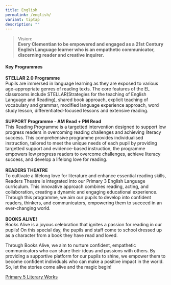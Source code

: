 ```yaml
---
title: English
permalink: /english/
variant: tiptap
description: ""
---
```

<blockquote>
<p>Vision:
<br><strong>Every Clementian to be empowered and engaged as a 21st Century English Language learner who is an empathetic communicator, discerning reader and creative inquirer.</strong>
</p>
</blockquote>
<h4><strong>Key Programmes</strong></h4>
<p><strong>STELLAR 2.0 Programme</strong>
<br>Pupils are immersed in language learning as they are exposed to various
age-appropriate genres of reading texts. The core features of the EL classrooms
include STELLAR(Strategies for the teaching of English Language and Reading),
shared book approach, explicit teaching of vocabulary and grammar, modified
language experience approach, word study lesson, differentiated-focused
lessons and extensive reading.
<br>
<br><strong>SUPPORT Programme - AM Read + PM Read</strong> 
<br>This Reading Programme is a targetted intervention designed to support
low progress readers in overcoming reading challenges and achieving literacy
success. This comprehensive programme provides individualised instruction,
tailored to meet the unique needs of each pupil by providing targetted
support and evidence-based instruction, the programme empowers low progress
readers to overcome challenges, achieve literacy success, and develop a
lifelong love for reading.
<br>
<br><strong>READERS THEATRE </strong>
<br>To cultivate a lifelong love for literature and enhance essential reading
skills, Readers Theatre is integrated into our Primary 3 English Language
curriculum. This innovative approach combines reading, acting, and collaboration,
creating a dynamic and engaging educational experience. Through this programme,
we aim our pupils to develop into confident readers, thinkers, and communicators,
empowering them to succeed in an ever-changing world.
<br>
<br><strong>BOOKS ALIVE!</strong>
<br>Books Alive is a joyous celebration that ignites a passion for reading
in our pupils! On this special day, the pupils and staff come to school
dressed up as a character from a book they have read and loved.</p>
<p>Through Books Alive, we aim to nurture confident, empathetic communicators
who can share their ideas and passions with others. By providing a supportive
platform for our pupils to shine, we empower them to become confident individuals
who can make a positive impact in the world. So, let the stories come alive
and the magic begin!</p>
<p><a href="https://heyzine.com/flip-book/eae468cd2a.html" rel="noopener nofollow" target="_blank">Primary 5 Literary Works</a>
</p>
<p></p>